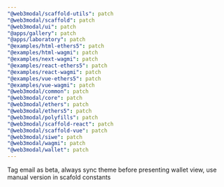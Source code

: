 ```yaml
---
"@web3modal/scaffold-utils": patch
"@web3modal/scaffold": patch
"@web3modal/ui": patch
"@apps/gallery": patch
"@apps/laboratory": patch
"@examples/html-ethers5": patch
"@examples/html-wagmi": patch
"@examples/next-wagmi": patch
"@examples/react-ethers5": patch
"@examples/react-wagmi": patch
"@examples/vue-ethers5": patch
"@examples/vue-wagmi": patch
"@web3modal/common": patch
"@web3modal/core": patch
"@web3modal/ethers": patch
"@web3modal/ethers5": patch
"@web3modal/polyfills": patch
"@web3modal/scaffold-react": patch
"@web3modal/scaffold-vue": patch
"@web3modal/siwe": patch
"@web3modal/wagmi": patch
"@web3modal/wallet": patch
---
```


Tag email as beta, always sync theme before presenting wallet view, use manual version in scafold constants
